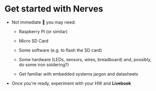 # Get started with Nerves

* Not immediate &#128577; you may need:

    * Raspberry PI (or similar)

    * Micro SD Card

    * Some software (e.g. to flash the SD card)

    * Some hardware (LEDs, sensors, wires, breadboard) and, possibly, do some iron soldering?)

    * Get familiar with embedded systems jargon and datasheets

* Once you're ready, experiment with your HW and **Livebook**
